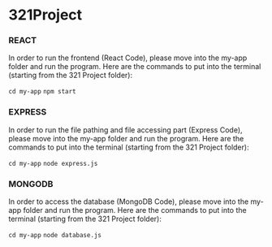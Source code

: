 # 321Project

### REACT
In order to run the frontend (React Code), please move into the my-app folder and run the program. 
Here are the commands to put into the terminal (starting from the 321 Project folder):

`cd my-app`
`npm start`

### EXPRESS
In order to run the file pathing and file accessing part (Express Code), please move into the my-app folder and run the program.
Here are the commands to put into the terminal (starting from the 321 Project folder):

`cd my-app`
`node express.js`

### MONGODB
In order to access the database (MongoDB Code), please move into the my-app folder and run the program.
Here are the commands to put into the terminal (starting from the 321 Project folder):

`cd my-app`
`node database.js`
